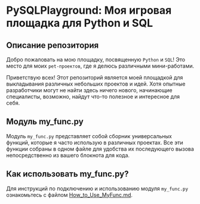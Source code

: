 <!DOCTYPE html>
<html>
<body>

  <h1>PySQLPlayground: Моя игровая площадка для Python и SQL</h1>

  <h2>Описание репозитория</h2>
  <p>
    Добро пожаловать на мою площадку, посвященную <code>Python</code> и <code>SQL</code>!
    Это место для моих <code>pet-проектов</code>, где я делюсь различными мини-работами.
  </p>
  <p>
    Приветствую всех! Этот репозиторий является моей площадкой для выкладывания различных небольших проектов и идей.
    Хотя опытные разработчики могут не найти здесь ничего нового, начинающие специалисты, возможно, найдут что-то полезное и интересное для себя.
  </p>

  <h2>Модуль my_func.py</h2>
  <p>
    Модуль <code>my_func.py</code> представляет собой сборник универсальных функций, которые я часто использую в различных проектах.
    Все эти функции собраны в одном файле для удобства их последующего вызова непосредственно из вашего блокнота для кода.
  </p>

  <h2>Как использовать my_func.py?</h2>
  <p>
    Для инструкций по подключению и использованию модуля <code>my_func.py</code> ознакомьтесь с файлом 
    <a href="How_to_Use_MyFunc.md">How_to_Use_MyFunc.md</a>.
  </p>

</body>
</html>

